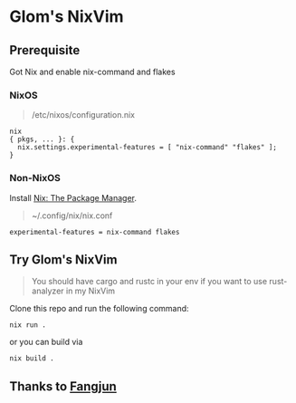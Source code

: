# Glom's NixVim 

## Prerequisite

Got Nix and enable nix-command and flakes

### NixOS

> /etc/nixos/configuration.nix
```
nix
{ pkgs, ... }: {
  nix.settings.experimental-features = [ "nix-command" "flakes" ];
}
```

### Non-NixOS

Install [Nix: The Package Manager](https://nixos.org/download/).

> ~/.config/nix/nix.conf
```
experimental-features = nix-command flakes
```

## Try Glom's NixVim

> You should have cargo and rustc in your env if you want to use rust-analyzer in my NixVim

Clone this repo and run the following command:
```
nix run .
```
or you can build via

```
nix build .
```

## Thanks to [Fangjun](https://github.com/fangjunzhou)


